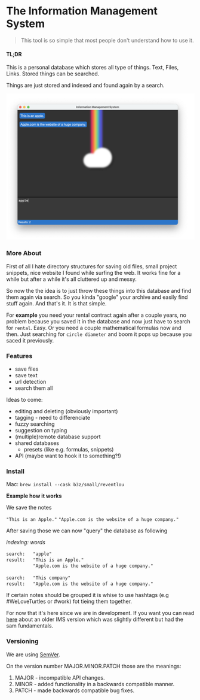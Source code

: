 # The Information Management System

> This tool is so simple that most people don't understand how to use it.

#### TL;DR

This is a personal database which stores all type of things. Text, Files, Links. Stored things can be searched. 

Things are just stored and indexed and found again by a search.

<div style="text-align:center"><img src="assets/screenshot.png" /></div>

### More About

First of all I hate directory structures for saving old files, small project snippets, nice website I found while surfing the web. It works fine for a while but after a while it's all cluttered up and messy. 

So now the the idea is to just throw these things into this database and find them again via search. So you kinda "google" your archive and easily find stuff again. And that's it. It is that simple.

For **example** you need your rental contract again after a couple years, no problem because you saved it in the database and now just have to search for `rental`. Easy. Or you need a couple mathematical formulas now and then. Just searching for `circle diameter` and boom it pops up because you saced it previously.

### Features

* save files
* save text
* url detection
* search them all

Ideas to come:

* editing and deleting (obviously important)
* tagging - need to differenciate
* fuzzy searching
* suggestion on typing
* (multiple)remote database support
* shared databases
  * presets (like e.g. formulas, snippets)
* API (maybe want to hook it to something?!)

### Install

Mac: `brew install --cask b3z/small/reventlou`

**Example how it works**

We save the notes

`"This is an Apple."`
`"Apple.com is the website of a huge company."`

After saving those we can now "query" the database as following

_indexing: words_

```
search:   "apple"
result:   "This is an Apple."
          "Apple.com is the website of a huge company."

search:   "This company"
result:   "Apple.com is the website of a huge company."
```

If certain notes should be grouped it is whise to use hashtags (e.g #WeLoveTurtles or #work) fot tieing them together.

For now that it's here since we are in development. If you want you can read [here](https://zeppel.eu/b/how-ims-works/) about an older IMS version which was slightly different but had the sam fundamentals.



### Versioning 

We are using [SemVer](https://semver.org/#summary).

On the version number MAJOR.MINOR.PATCH those are the meanings:

1. MAJOR - incompatible API changes.
2. MINOR - added functionality in a backwards compatible manner.
3. PATCH - made backwards compatible bug fixes.
